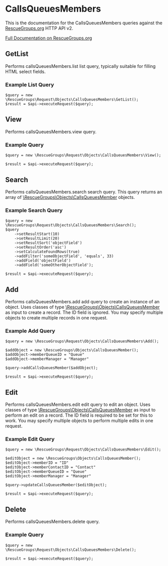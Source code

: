 # CallsQueuesMembers

This is the documentation for the CallsQueuesMembers queries against the [RescueGroups.org](https://www.rescuegroups.org/) HTTP API v2.

[Full Documentation on RescueGroups.org](https://userguide.rescuegroups.org/display/APIDG/Object+definitions#Objectdefinitions-callsQueuesMembers)

## GetList


Performs callsQueuesMembers.list list query, typically suitable for filling HTML select fields.

### Example List Query

    $query = new \RescueGroups\Request\Objects\CallsQueuesMembers\GetList();
    $result = $api->executeRequest($query);





## View






Performs callsQueuesMembers.view query.

### Example Query

    $query = new \RescueGroups\Request\Objects\CallsQueuesMembers\View();

    $result = $api->executeRequest($query);


## Search

Performs callsQueuesMembers.search search query. This query returns an array of [\RescueGroups\Objects\CallsQueuesMember](../../src/Objects/CallsQueuesMember.php) objects.

### Example Search Query

    $query = new \RescueGroups\Request\Objects\CallsQueuesMembers\Search();
    $query
        ->setResultStart(10)
        ->setResultLimit(20)
        ->setResultSort('objectField')
        ->setResultOrder('asc')
        ->setCalculateFoundRows(true)
        ->addFilter('someObjectField', 'equals', 33)
        ->addField('objectField')
        ->addField('someOtherObjectField');

    $result = $api->executeRequest($query);






## Add




Performs callsQueuesMembers.add add query to create an instance of an object. Uses classes of type [\RescueGroups\Objects\CallsQueuesMember](../../src/Objects/CallsQueuesMember.php) as input to create a record. The ID field is ignored. You may specify multiple objects to create multiple records in one request.

### Example Add Query

    $query = new \RescueGroups\Request\Objects\CallsQueuesMembers\Add();

    $addObject = new \RescueGroups\Objects\CallsQueuesMember();
    $addObject->memberQueueID = "Queue"
    $addObject->memberManager = "Manager"

    $query->addCallsQueuesMember($addObject);

    $result = $api->executeRequest($query);



## Edit



Performs callsQueuesMembers.edit edit query to edit an object. Uses classes of type [\RescueGroups\Objects\CallsQueuesMember](../../src/Objects/CallsQueuesMember.php) as input to perform an edit on a record. The ID field is required to be set for this to work. You may specify multiple objects to perform multiple edits in one request.

### Example Edit Query

    $query = new \RescueGroups\Request\Objects\CallsQueuesMembers\Edit();

    $editObject = new \RescueGroups\Objects\CallsQueuesMember();
    $editObject->memberID = "ID"
    $editObject->memberContactID = "Contact"
    $editObject->memberQueueID = "Queue"
    $editObject->memberManager = "Manager"

    $query->updateCallsQueuesMember($editObject);

    $result = $api->executeRequest($query);




## Delete






Performs callsQueuesMembers.delete query.

### Example Query

    $query = new \RescueGroups\Request\Objects\CallsQueuesMembers\Delete();

    $result = $api->executeRequest($query);


